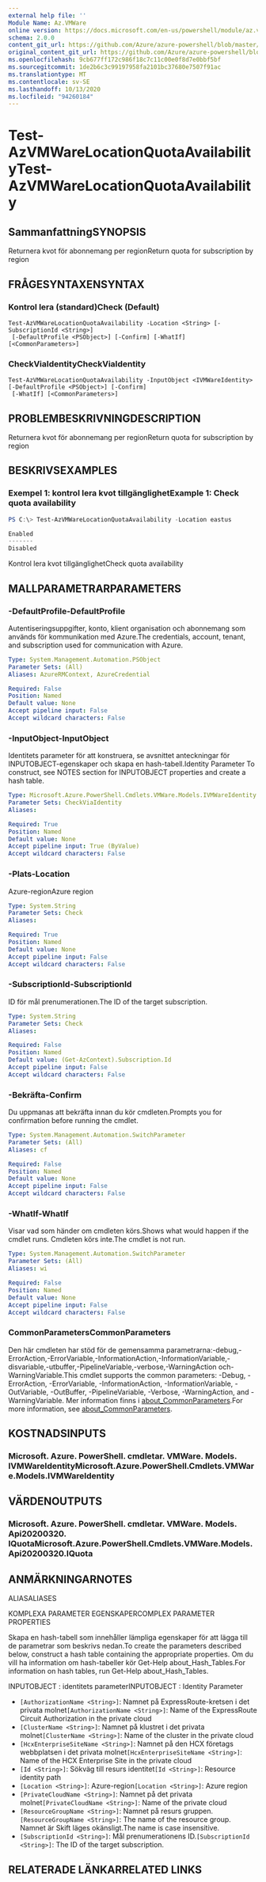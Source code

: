 ```yaml
---
external help file: ''
Module Name: Az.VMWare
online version: https://docs.microsoft.com/en-us/powershell/module/az.vmware/test-azvmwarelocationquotaavailability
schema: 2.0.0
content_git_url: https://github.com/Azure/azure-powershell/blob/master/src/VMWare/help/Test-AzVMWareLocationQuotaAvailability.md
original_content_git_url: https://github.com/Azure/azure-powershell/blob/master/src/VMWare/help/Test-AzVMWareLocationQuotaAvailability.md
ms.openlocfilehash: 9cb677ff172c986f18c7c11c00e0f8d7e0bbf5bf
ms.sourcegitcommit: 1de2b6c3c99197958fa2101bc37680e7507f91ac
ms.translationtype: MT
ms.contentlocale: sv-SE
ms.lasthandoff: 10/13/2020
ms.locfileid: "94260184"
---
```

# <span data-ttu-id="f96bd-101">Test-AzVMWareLocationQuotaAvailability</span><span class="sxs-lookup"><span data-stu-id="f96bd-101">Test-AzVMWareLocationQuotaAvailability</span></span>

## <span data-ttu-id="f96bd-102">Sammanfattning</span><span class="sxs-lookup"><span data-stu-id="f96bd-102">SYNOPSIS</span></span>
<span data-ttu-id="f96bd-103">Returnera kvot för abonnemang per region</span><span class="sxs-lookup"><span data-stu-id="f96bd-103">Return quota for subscription by region</span></span>

## <span data-ttu-id="f96bd-104">FRÅGESYNTAXEN</span><span class="sxs-lookup"><span data-stu-id="f96bd-104">SYNTAX</span></span>

### <span data-ttu-id="f96bd-105">Kontrol lera (standard)</span><span class="sxs-lookup"><span data-stu-id="f96bd-105">Check (Default)</span></span>
```
Test-AzVMWareLocationQuotaAvailability -Location <String> [-SubscriptionId <String>]
 [-DefaultProfile <PSObject>] [-Confirm] [-WhatIf] [<CommonParameters>]
```

### <span data-ttu-id="f96bd-106">CheckViaIdentity</span><span class="sxs-lookup"><span data-stu-id="f96bd-106">CheckViaIdentity</span></span>
```
Test-AzVMWareLocationQuotaAvailability -InputObject <IVMWareIdentity> [-DefaultProfile <PSObject>] [-Confirm]
 [-WhatIf] [<CommonParameters>]
```

## <span data-ttu-id="f96bd-107">PROBLEMBESKRIVNING</span><span class="sxs-lookup"><span data-stu-id="f96bd-107">DESCRIPTION</span></span>
<span data-ttu-id="f96bd-108">Returnera kvot för abonnemang per region</span><span class="sxs-lookup"><span data-stu-id="f96bd-108">Return quota for subscription by region</span></span>

## <span data-ttu-id="f96bd-109">BESKRIVS</span><span class="sxs-lookup"><span data-stu-id="f96bd-109">EXAMPLES</span></span>

### <span data-ttu-id="f96bd-110">Exempel 1: kontrol lera kvot tillgänglighet</span><span class="sxs-lookup"><span data-stu-id="f96bd-110">Example 1: Check quota availability</span></span>
```powershell
PS C:\> Test-AzVMWareLocationQuotaAvailability -Location eastus

Enabled
-------
Disabled
```

<span data-ttu-id="f96bd-111">Kontrol lera kvot tillgänglighet</span><span class="sxs-lookup"><span data-stu-id="f96bd-111">Check quota availability</span></span>

## <span data-ttu-id="f96bd-112">MALLPARAMETRAR</span><span class="sxs-lookup"><span data-stu-id="f96bd-112">PARAMETERS</span></span>

### <span data-ttu-id="f96bd-113">-DefaultProfile</span><span class="sxs-lookup"><span data-stu-id="f96bd-113">-DefaultProfile</span></span>
<span data-ttu-id="f96bd-114">Autentiseringsuppgifter, konto, klient organisation och abonnemang som används för kommunikation med Azure.</span><span class="sxs-lookup"><span data-stu-id="f96bd-114">The credentials, account, tenant, and subscription used for communication with Azure.</span></span>

```yaml
Type: System.Management.Automation.PSObject
Parameter Sets: (All)
Aliases: AzureRMContext, AzureCredential

Required: False
Position: Named
Default value: None
Accept pipeline input: False
Accept wildcard characters: False
```

### <span data-ttu-id="f96bd-115">-InputObject</span><span class="sxs-lookup"><span data-stu-id="f96bd-115">-InputObject</span></span>
<span data-ttu-id="f96bd-116">Identitets parameter för att konstruera, se avsnittet anteckningar för INPUTOBJECT-egenskaper och skapa en hash-tabell.</span><span class="sxs-lookup"><span data-stu-id="f96bd-116">Identity Parameter To construct, see NOTES section for INPUTOBJECT properties and create a hash table.</span></span>

```yaml
Type: Microsoft.Azure.PowerShell.Cmdlets.VMWare.Models.IVMWareIdentity
Parameter Sets: CheckViaIdentity
Aliases:

Required: True
Position: Named
Default value: None
Accept pipeline input: True (ByValue)
Accept wildcard characters: False
```

### <span data-ttu-id="f96bd-117">-Plats</span><span class="sxs-lookup"><span data-stu-id="f96bd-117">-Location</span></span>
<span data-ttu-id="f96bd-118">Azure-region</span><span class="sxs-lookup"><span data-stu-id="f96bd-118">Azure region</span></span>

```yaml
Type: System.String
Parameter Sets: Check
Aliases:

Required: True
Position: Named
Default value: None
Accept pipeline input: False
Accept wildcard characters: False
```

### <span data-ttu-id="f96bd-119">-SubscriptionId</span><span class="sxs-lookup"><span data-stu-id="f96bd-119">-SubscriptionId</span></span>
<span data-ttu-id="f96bd-120">ID för mål prenumerationen.</span><span class="sxs-lookup"><span data-stu-id="f96bd-120">The ID of the target subscription.</span></span>

```yaml
Type: System.String
Parameter Sets: Check
Aliases:

Required: False
Position: Named
Default value: (Get-AzContext).Subscription.Id
Accept pipeline input: False
Accept wildcard characters: False
```

### <span data-ttu-id="f96bd-121">-Bekräfta</span><span class="sxs-lookup"><span data-stu-id="f96bd-121">-Confirm</span></span>
<span data-ttu-id="f96bd-122">Du uppmanas att bekräfta innan du kör cmdleten.</span><span class="sxs-lookup"><span data-stu-id="f96bd-122">Prompts you for confirmation before running the cmdlet.</span></span>

```yaml
Type: System.Management.Automation.SwitchParameter
Parameter Sets: (All)
Aliases: cf

Required: False
Position: Named
Default value: None
Accept pipeline input: False
Accept wildcard characters: False
```

### <span data-ttu-id="f96bd-123">-WhatIf</span><span class="sxs-lookup"><span data-stu-id="f96bd-123">-WhatIf</span></span>
<span data-ttu-id="f96bd-124">Visar vad som händer om cmdleten körs.</span><span class="sxs-lookup"><span data-stu-id="f96bd-124">Shows what would happen if the cmdlet runs.</span></span>
<span data-ttu-id="f96bd-125">Cmdleten körs inte.</span><span class="sxs-lookup"><span data-stu-id="f96bd-125">The cmdlet is not run.</span></span>

```yaml
Type: System.Management.Automation.SwitchParameter
Parameter Sets: (All)
Aliases: wi

Required: False
Position: Named
Default value: None
Accept pipeline input: False
Accept wildcard characters: False
```

### <span data-ttu-id="f96bd-126">CommonParameters</span><span class="sxs-lookup"><span data-stu-id="f96bd-126">CommonParameters</span></span>
<span data-ttu-id="f96bd-127">Den här cmdleten har stöd för de gemensamma parametrarna:-debug,-ErrorAction,-ErrorVariable,-InformationAction,-InformationVariable,-disvariable,-utbuffer,-PipelineVariable,-verbose,-WarningAction och-WarningVariable.</span><span class="sxs-lookup"><span data-stu-id="f96bd-127">This cmdlet supports the common parameters: -Debug, -ErrorAction, -ErrorVariable, -InformationAction, -InformationVariable, -OutVariable, -OutBuffer, -PipelineVariable, -Verbose, -WarningAction, and -WarningVariable.</span></span> <span data-ttu-id="f96bd-128">Mer information finns i [about_CommonParameters](http://go.microsoft.com/fwlink/?LinkID=113216).</span><span class="sxs-lookup"><span data-stu-id="f96bd-128">For more information, see [about_CommonParameters](http://go.microsoft.com/fwlink/?LinkID=113216).</span></span>

## <span data-ttu-id="f96bd-129">KOSTNADS</span><span class="sxs-lookup"><span data-stu-id="f96bd-129">INPUTS</span></span>

### <span data-ttu-id="f96bd-130">Microsoft. Azure. PowerShell. cmdletar. VMWare. Models. IVMWareIdentity</span><span class="sxs-lookup"><span data-stu-id="f96bd-130">Microsoft.Azure.PowerShell.Cmdlets.VMWare.Models.IVMWareIdentity</span></span>

## <span data-ttu-id="f96bd-131">VÄRDEN</span><span class="sxs-lookup"><span data-stu-id="f96bd-131">OUTPUTS</span></span>

### <span data-ttu-id="f96bd-132">Microsoft. Azure. PowerShell. cmdletar. VMWare. Models. Api20200320. IQuota</span><span class="sxs-lookup"><span data-stu-id="f96bd-132">Microsoft.Azure.PowerShell.Cmdlets.VMWare.Models.Api20200320.IQuota</span></span>

## <span data-ttu-id="f96bd-133">ANMÄRKNINGAR</span><span class="sxs-lookup"><span data-stu-id="f96bd-133">NOTES</span></span>

<span data-ttu-id="f96bd-134">ALIAS</span><span class="sxs-lookup"><span data-stu-id="f96bd-134">ALIASES</span></span>

<span data-ttu-id="f96bd-135">KOMPLEXA PARAMETER EGENSKAPER</span><span class="sxs-lookup"><span data-stu-id="f96bd-135">COMPLEX PARAMETER PROPERTIES</span></span>

<span data-ttu-id="f96bd-136">Skapa en hash-tabell som innehåller lämpliga egenskaper för att lägga till de parametrar som beskrivs nedan.</span><span class="sxs-lookup"><span data-stu-id="f96bd-136">To create the parameters described below, construct a hash table containing the appropriate properties.</span></span> <span data-ttu-id="f96bd-137">Om du vill ha information om hash-tabeller kör Get-Help about_Hash_Tables.</span><span class="sxs-lookup"><span data-stu-id="f96bd-137">For information on hash tables, run Get-Help about_Hash_Tables.</span></span>


<span data-ttu-id="f96bd-138">INPUTOBJECT <IVMWareIdentity> : identitets parameter</span><span class="sxs-lookup"><span data-stu-id="f96bd-138">INPUTOBJECT <IVMWareIdentity>: Identity Parameter</span></span>
  - <span data-ttu-id="f96bd-139">`[AuthorizationName <String>]`: Namnet på ExpressRoute-kretsen i det privata molnet</span><span class="sxs-lookup"><span data-stu-id="f96bd-139">`[AuthorizationName <String>]`: Name of the ExpressRoute Circuit Authorization in the private cloud</span></span>
  - <span data-ttu-id="f96bd-140">`[ClusterName <String>]`: Namnet på klustret i det privata molnet</span><span class="sxs-lookup"><span data-stu-id="f96bd-140">`[ClusterName <String>]`: Name of the cluster in the private cloud</span></span>
  - <span data-ttu-id="f96bd-141">`[HcxEnterpriseSiteName <String>]`: Namnet på den HCX företags webbplatsen i det privata molnet</span><span class="sxs-lookup"><span data-stu-id="f96bd-141">`[HcxEnterpriseSiteName <String>]`: Name of the HCX Enterprise Site in the private cloud</span></span>
  - <span data-ttu-id="f96bd-142">`[Id <String>]`: Sökväg till resurs identitet</span><span class="sxs-lookup"><span data-stu-id="f96bd-142">`[Id <String>]`: Resource identity path</span></span>
  - <span data-ttu-id="f96bd-143">`[Location <String>]`: Azure-region</span><span class="sxs-lookup"><span data-stu-id="f96bd-143">`[Location <String>]`: Azure region</span></span>
  - <span data-ttu-id="f96bd-144">`[PrivateCloudName <String>]`: Namnet på det privata molnet</span><span class="sxs-lookup"><span data-stu-id="f96bd-144">`[PrivateCloudName <String>]`: Name of the private cloud</span></span>
  - <span data-ttu-id="f96bd-145">`[ResourceGroupName <String>]`: Namnet på resurs gruppen.</span><span class="sxs-lookup"><span data-stu-id="f96bd-145">`[ResourceGroupName <String>]`: The name of the resource group.</span></span> <span data-ttu-id="f96bd-146">Namnet är Skift läges okänsligt.</span><span class="sxs-lookup"><span data-stu-id="f96bd-146">The name is case insensitive.</span></span>
  - <span data-ttu-id="f96bd-147">`[SubscriptionId <String>]`: Mål prenumerationens ID.</span><span class="sxs-lookup"><span data-stu-id="f96bd-147">`[SubscriptionId <String>]`: The ID of the target subscription.</span></span>

## <span data-ttu-id="f96bd-148">RELATERADE LÄNKAR</span><span class="sxs-lookup"><span data-stu-id="f96bd-148">RELATED LINKS</span></span>

